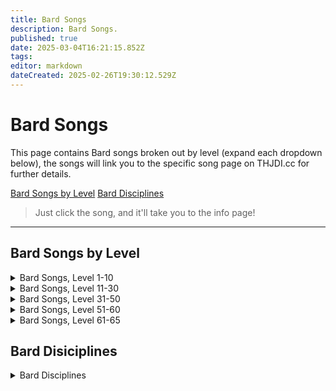 ```yaml
---
title: Bard Songs
description: Bard Songs.
published: true
date: 2025-03-04T16:21:15.852Z
tags: 
editor: markdown
dateCreated: 2025-02-26T19:30:12.529Z
---
```


# Bard Songs

This page contains Bard songs broken out by level (expand each dropdown below), the songs will link you to the specific song page on THJDI.cc for further details.

[Bard Songs by Level](#bard-songs-by-level)
[Bard Disciplines](#bard-disciplines)

> Just click the song, and it'll take you to the info page!

---

## Bard Songs by Level

<details>
	<summary> Bard Songs, Level 1-10 </summary>
  
|Spell Name|Level|
|---|---|
|<a href="https://www.thjdi.cc/spell## Bard Songs by Level/13191" target="_blank">Bladewhirl</a>|1|
|<a href="https://www.thjdi.cc/spell/700" target="_blank">Chant of Battle</a>|1|
|<a href="https://www.thjdi.cc/spell/22491" target="_blank">Chant of Chaos</a>|1|
|<a href="https://www.thjdi.cc/spell/22487" target="_blank">Chant of Flame</a>|1|
|<a href="https://www.thjdi.cc/spell/22488" target="_blank">Chant of Frost</a>|1|
|<a href="https://www.thjdi.cc/spell/22486" target="_blank">Chant of Magic</a>|1|
|<a href="https://www.thjdi.cc/spell/22490" target="_blank">Chant of Plague</a>|1|
|<a href="https://www.thjdi.cc/spell/22489" target="_blank">Chant of Venom</a>|1|
|<a href="https://www.thjdi.cc/spell/703" target="_blank">Chords of Dissonance</a>|2|
|<a href="https://www.thjdi.cc/spell/720" target="_blank">Lyssa's Locating Lyric</a>|4|
|<a href="https://www.thjdi.cc/spell/717" target="_blank">Selo's Accelerando</a>|5|
|<a href="https://www.thjdi.cc/spell/7" target="_blank">Hymn of Restoration</a>|6|
|<a href="https://www.thjdi.cc/spell/734" target="_blank">Jonthan's Whistling Warsong</a>|7|
|<a href="https://www.thjdi.cc/spell/728" target="_blank">Kelin's Lugubrious Lament</a>|8|
|<a href="https://www.thjdi.cc/spell/710" target="_blank">Elemental Rhythms</a>|9|
|<a href="https://www.thjdi.cc/spell/2601" target="_blank">Magical Monologue</a>|9|
|<a href="https://www.thjdi.cc/spell/701" target="_blank">Anthem de Arms</a>|10|
</details>

<details>
	<summary> Bard Songs, Level 11-30 </summary>
  
|Spell Name|Level|
|---|---|
|<a href="https://www.thjdi.cc/spell/708" target="_blank">Cinda's Charismatic Carillon</a>|11|
|<a href="https://www.thjdi.cc/spell/704" target="_blank">Brusco's Boastful Bellow</a>|12|
|<a href="https://www.thjdi.cc/spell/711" target="_blank">Purifying Rhythms</a>|13|
|<a href="https://www.thjdi.cc/spell/737" target="_blank">Lyssa's Cataloging Libretto</a>|14|
|<a href="https://www.thjdi.cc/spell/724" target="_blank">Kelin's Lucid Lullaby</a>|15|
|<a href="https://www.thjdi.cc/spell/2602" target="_blank">Song of Sustenance</a>|15|
|<a href="https://www.thjdi.cc/spell/729" target="_blank">Tarew's Aquatic Ayre</a>|16|
|<a href="https://www.thjdi.cc/spell/709" target="_blank">Guardian Rhythms</a>|17|
|<a href="https://www.thjdi.cc/spell/730" target="_blank">Denon's Disruptive Discord</a>|18|
|<a href="https://www.thjdi.cc/spell/719" target="_blank">Shauri's Sonorous Clouding</a>|19|
|<a href="https://www.thjdi.cc/spell/1287" target="_blank">Cassindra's Chant of Clarity</a>|20|
|<a href="https://www.thjdi.cc/spell/705" target="_blank">Largo's Melodic Binding</a>|20|
|<a href="https://www.thjdi.cc/spell/739" target="_blank">Melanie's Mellifluous Motion</a>|21|
|<a href="https://www.thjdi.cc/spell/727" target="_blank">Alenia's Disenchanting Melody</a>|22|
|<a href="https://www.thjdi.cc/spell/738" target="_blank">Selo's Consonant Chain</a>|23|
|<a href="https://www.thjdi.cc/spell/735" target="_blank">Lyssa's Veracious Concord</a>|24|
|<a href="https://www.thjdi.cc/spell/712" target="_blank">Psalm of Warmth</a>|25|
|<a href="https://www.thjdi.cc/spell/4395" target="_blank">Selo's Rhythm of Speed</a>|25|
|<a href="https://www.thjdi.cc/spell/706" target="_blank">Angstlich's Appalling Screech</a>|26|
|<a href="https://www.thjdi.cc/spell/725" target="_blank">Solon's Song of the Sirens</a>|27|
|<a href="https://www.thjdi.cc/spell/741" target="_blank">Crission's Pixie Strike</a>|28|
|<a href="https://www.thjdi.cc/spell/715" target="_blank">Psalm of Vitality</a>|29|
|<a href="https://www.thjdi.cc/spell/2603" target="_blank">Amplification</a>|30|
|<a href="https://www.thjdi.cc/spell/707" target="_blank">Fufil's Curtailing Chant</a>|30|
</details>

<details>
	<summary> Bard Songs, Level 31-50 </summary>
  
|Spell Name|Level|
|---|---|
|<a href="https://www.thjdi.cc/spell/718" target="_blank">Agilmente's Aria of Eagles</a>|31|
|<a href="https://www.thjdi.cc/spell/723" target="_blank">Cassindra's Chorus of Clarity</a>|32|
|<a href="https://www.thjdi.cc/spell/713" target="_blank">Psalm of Cooling</a>|33|
|<a href="https://www.thjdi.cc/spell/1448" target="_blank">Cantata of Soothing</a>|34|
|<a href="https://www.thjdi.cc/spell/721" target="_blank">Lyssa's Solidarity of Vision</a>|34|
|<a href="https://www.thjdi.cc/spell/736" target="_blank">Denon's Dissension</a>|35|
|<a href="https://www.thjdi.cc/spell/740" target="_blank">Vilia's Verses of Celerity</a>|36|
|<a href="https://www.thjdi.cc/spell/716" target="_blank">Psalm of Purity</a>|37|
|<a href="https://www.thjdi.cc/spell/743" target="_blank">Tuyen's Chant of Flame</a>|38|
|<a href="https://www.thjdi.cc/spell/2604" target="_blank">Katta's Song of Sword Dancing</a>|39|
|<a href="https://www.thjdi.cc/spell/750" target="_blank">Solon's Bewitching Bravura</a>|39|
|<a href="https://www.thjdi.cc/spell/868" target="_blank">Sionachie's Dreams</a>|40|
|<a href="https://www.thjdi.cc/spell/726" target="_blank">Syvelian's Anti-Magic Aria</a>|40|
|<a href="https://www.thjdi.cc/spell/714" target="_blank">Psalm of Mystic Shielding</a>|41|
|<a href="https://www.thjdi.cc/spell/702" target="_blank">McVaxius' Berserker Crescendo</a>|42|
|<a href="https://www.thjdi.cc/spell/3567" target="_blank">Tuyen's Chant of Disease</a>|42|
|<a href="https://www.thjdi.cc/spell/742" target="_blank">Denon's Desperate Dirge</a>|43|
|<a href="https://www.thjdi.cc/spell/745" target="_blank">Cassindra's Elegy</a>|44|
|<a href="https://www.thjdi.cc/spell/4085" target="_blank">Forpar's Aria of Affliction</a>|44|
|<a href="https://www.thjdi.cc/spell/3682" target="_blank">Aria of Asceticism</a>|45|
|<a href="https://www.thjdi.cc/spell/749" target="_blank">Jonthan's Provocation</a>|45|
|<a href="https://www.thjdi.cc/spell/4083" target="_blank">Rizlona's Embers</a>|45|
|<a href="https://www.thjdi.cc/spell/744" target="_blank">Tuyen's Chant of Frost</a>|46|
|<a href="https://www.thjdi.cc/spell/748" target="_blank">Niv's Melody of Preservation</a>|47|
|<a href="https://www.thjdi.cc/spell/746" target="_blank">Selo's Chords of Cessation</a>|48|
|<a href="https://www.thjdi.cc/spell/2605" target="_blank">Selo's Accelerating Chorus</a>|49|
|<a href="https://www.thjdi.cc/spell/1450" target="_blank">Shield of Songs</a>|49|
|<a href="https://www.thjdi.cc/spell/1449" target="_blank">Melody of Ervaj</a>|50|
|<a href="https://www.thjdi.cc/spell/3566" target="_blank">Tuyen's Chant of Poison</a>|50|
|<a href="https://www.thjdi.cc/spell/747" target="_blank">Verses of Victory</a>|50|
</details>

<details>
	<summary> Bard Songs, Level 51-60 </summary>
  
|Spell Name|Level|
|---|---|
|<a href="https://www.thjdi.cc/spell/1751" target="_blank">Largo's Assonant Binding</a>|51|
|<a href="https://www.thjdi.cc/spell/1750" target="_blank">Selo's Song of Travel</a>|51|
|<a href="https://www.thjdi.cc/spell/3681" target="_blank">Aria of Innocence</a>|52|
|<a href="https://www.thjdi.cc/spell/2606" target="_blank">Battlecry of the Vah Shir</a>|52|
|<a href="https://www.thjdi.cc/spell/4086" target="_blank">Forpar's Psalm of Pain</a>|52|
|<a href="https://www.thjdi.cc/spell/1752" target="_blank">Nillipus' March of the Wee</a>|52|
|<a href="https://www.thjdi.cc/spell/4084" target="_blank">Rizlona's Fire</a>|53|
|<a href="https://www.thjdi.cc/spell/1754" target="_blank">Song of Dawn</a>|53|
|<a href="https://www.thjdi.cc/spell/1753" target="_blank">Song of Twilight</a>|53|
|<a href="https://www.thjdi.cc/spell/2607" target="_blank">Elemental Chorus</a>|54|
|<a href="https://www.thjdi.cc/spell/1758" target="_blank">Selo's Assonant Strain</a>|54|
|<a href="https://www.thjdi.cc/spell/1757" target="_blank">Vilia's Chorus of Celerity</a>|54|
|<a href="https://www.thjdi.cc/spell/8926" target="_blank">Aura of Insight</a>|55|
|<a href="https://www.thjdi.cc/spell/1747" target="_blank">Brusco's Bombastic Bellow</a>|55|
|<a href="https://www.thjdi.cc/spell/1759" target="_blank">Cantata of Replenishment</a>|55|
|<a href="https://www.thjdi.cc/spell/1451" target="_blank">Occlusion of Sound</a>|55|
|<a href="https://www.thjdi.cc/spell/2608" target="_blank">Purifying Chorus</a>|56|
|<a href="https://www.thjdi.cc/spell/1755" target="_blank">Song of Highsun</a>|56|
|<a href="https://www.thjdi.cc/spell/1756" target="_blank">Song of Midnight</a>|56|
|<a href="https://www.thjdi.cc/spell/1761" target="_blank">Cassindra's Insipid Ditty</a>|57|
|<a href="https://www.thjdi.cc/spell/1760" target="_blank">McVaxius' Rousing Rondo</a>|57|
|<a href="https://www.thjdi.cc/spell/2609" target="_blank">Chorus of Replenishment</a>|58|
|<a href="https://www.thjdi.cc/spell/1100" target="_blank">Dreams of Ayonae</a>|58|
|<a href="https://www.thjdi.cc/spell/1762" target="_blank">Jonthan's Inspiration</a>|58|
|<a href="https://www.thjdi.cc/spell/1763" target="_blank">Niv's Harmonic</a>|58|
|<a href="https://www.thjdi.cc/spell/1764" target="_blank">Denon's Bereavement</a>|59|
|<a href="https://www.thjdi.cc/spell/1765" target="_blank">Solon's Charismatic Concord</a>|59|
|<a href="https://www.thjdi.cc/spell/1196" target="_blank">Ancient: Lcea's Lament</a>|60|
|<a href="https://www.thjdi.cc/spell/1197" target="_blank">Ancient: Lullaby of Shadow</a>|60|
|<a href="https://www.thjdi.cc/spell/1748" target="_blank">Angstlich's Assonance</a>|60|
|<a href="https://www.thjdi.cc/spell/1452" target="_blank">Composition of Ervaj</a>|60|
|<a href="https://www.thjdi.cc/spell/2936" target="_blank">Ervaj's Lost Composition</a>|60|
|<a href="https://www.thjdi.cc/spell/4210" target="_blank">Fufil's Diminishing Dirge</a>|60|
|<a href="https://www.thjdi.cc/spell/1749" target="_blank">Kazumi's Note of Preservation</a>|60|
|<a href="https://www.thjdi.cc/spell/2610" target="_blank">Warsong of the Vah Shir</a>|60|
</details>

<details>
	<summary> Bard Songs, Level 61-65 </summary>
  
|Spell Name|Level|
|---|---|
|<a href="https://www.thjdi.cc/spell/3366" target="_blank">Saryrn's Scream of Pain</a>|61|
|<a href="https://www.thjdi.cc/spell/3361" target="_blank">Silent Song of Quellious</a>|61|
|<a href="https://www.thjdi.cc/spell/6734" target="_blank">Song of the Storm</a>|61|
|<a href="https://www.thjdi.cc/spell/3363" target="_blank">Tuyen's Chant of the Plague</a>|61|
|<a href="https://www.thjdi.cc/spell/7001" target="_blank">Angstlich's Echo of Terror</a>|62|
|<a href="https://www.thjdi.cc/spell/3030" target="_blank">Dreams of Thule</a>|62|
|<a href="https://www.thjdi.cc/spell/3364" target="_blank">Druzzil's Disillusionment</a>|62|
|<a href="https://www.thjdi.cc/spell/3365" target="_blank">Melody of Mischief</a>|62|
|<a href="https://www.thjdi.cc/spell/3374" target="_blank">Warsong of Zek</a>|62|
|<a href="https://www.thjdi.cc/spell/3651" target="_blank">Wind of Marr</a>|62|
|<a href="https://www.thjdi.cc/spell/4087" target="_blank">Forpar's Verse of Venom</a>|63|
|<a href="https://www.thjdi.cc/spell/3368" target="_blank">Psalm of Veeshan</a>|63|
|<a href="https://www.thjdi.cc/spell/3373" target="_blank">Tuyen's Chant of Ice</a>|63|
|<a href="https://www.thjdi.cc/spell/3370" target="_blank">Tuyen's Chant of Venom</a>|63|
|<a href="https://www.thjdi.cc/spell/3371" target="_blank">Call of the Banshee</a>|64|
|<a href="https://www.thjdi.cc/spell/3372" target="_blank">Chorus of Marr</a>|64|
|<a href="https://www.thjdi.cc/spell/3369" target="_blank">Dreams of Terris</a>|64|
|<a href="https://www.thjdi.cc/spell/3066" target="_blank">Requiem of Time</a>|64|
|<a href="https://www.thjdi.cc/spell/3362" target="_blank">Rizlona's Call of Flame</a>|64|
|<a href="https://www.thjdi.cc/spell/4971" target="_blank">Ancient: Chaos Chant</a>|65|
|<a href="https://www.thjdi.cc/spell/4112" target="_blank">Call of the Muse</a>|65|
|<a href="https://www.thjdi.cc/spell/4873" target="_blank">Dark Echo</a>|65|
|<a href="https://www.thjdi.cc/spell/4872" target="_blank">Echo of the Trusik</a>|65|
|<a href="https://www.thjdi.cc/spell/3375" target="_blank">Harmony of Sound</a>|65|
|<a href="https://www.thjdi.cc/spell/3376" target="_blank">Lullaby of Morell</a>|65|
|<a href="https://www.thjdi.cc/spell/3367" target="_blank">Tuyen's Chant of Fire</a>|65|
|<a href="https://www.thjdi.cc/spell/4871" target="_blank">War March of the Mastruq</a>|65|
</details>

## Bard Disiciplines

<details>
	<summary> Bard Disciplines </summary>

|Discipline Name|Level|
|---|---|
|<a href="https://www.thjdi.cc/spell/4585" target="_blank">Resistant Discipline</a>|51|
|<a href="https://www.thjdi.cc/spell/4587" target="_blank">Fearless Discipline</a>|54|
|<a href="https://www.thjdi.cc/spell/4516" target="_blank">Deftdance Discipline</a>|55|
|<a href="https://www.thjdi.cc/spell/4586" target="_blank">Puretone Discipline</a>|60|
|<a href="https://www.thjdi.cc/spell/8030" target="_blank">Thousand Blades</a>|65|
</details>